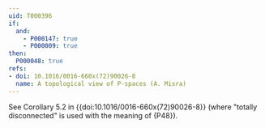 ```yaml
---
uid: T000396
if:
  and:
    - P000147: true
    - P000009: true
then:
  P000048: true
refs:
- doi: 10.1016/0016-660x(72)90026-8
  name: A topological view of P-spaces (A. Misra)
---
```


See Corollary 5.2 in {{doi:10.1016/0016-660x(72)90026-8}} (where "totally disconnected" is used with the meaning of {P48}).
